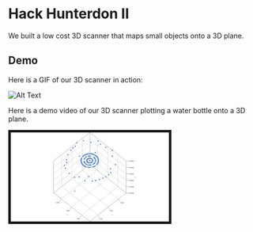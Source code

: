 # Hack Hunterdon II
We built a low cost 3D scanner that maps small objects onto a 3D plane.

## Demo
Here is a GIF of our 3D scanner in action:

![Alt Text](3D-Scanner-Demo.gif)

Here is a demo video of our 3D scanner plotting a water bottle onto a 3D plane.

<a href="https://www.youtube.com/watch?v=kriLClf-bYc" target="_blank"><img src="preview_pic.jpg" 
alt="IMAGE ALT TEXT HERE" border="5" /></a>
